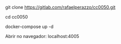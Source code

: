 git clone https://gitlab.com/rafaelperazzo/cc0050.git

cd cc0050

docker-compose up -d

Abrir no navegador: localhost:4005
